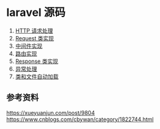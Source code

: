 <!-- ---
title: laravel 源码
date: 2020-12-22 23:30:18
category: showcode, laravel
--- -->

# laravel 源码

1. [HTTP 请求处理](showcode/laravel/laravel_http.md)
2. [Request 类实现](showcode/laravel/laravel_request.md)
3. [中间件实现](showcode/laravel/laravel_middleware.md)
4. [路由实现](showcode/laravel/laravel_route.md)
5. [Response 类实现](showcode/laravel/laravel_response.md)
6. [异常处理](showcode/laravel/laravel_exception.md)
7. [类和文件自动加载](showcode/laravel/laravel_load.md)

## 参考资料

https://xueyuanjun.com/post/9804
https://www.cnblogs.com/cbywan/category/1822744.html
